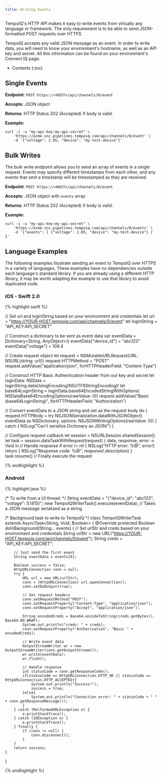 ```yaml
---
title: Writing Events
---
```


TempoIQ's HTTP API makes it easy to write events from virtually any language
or framework. The only requirement is to be able to send JSON-formatted
POST requests over HTTPS.

TempoIQ accepts any valid JSON message as an event. In order to write data, you
will need to know your environment's hostname, as well as an API key and secret.
All this information can be found on your environment's Connect IQ page. 

* Contents
{:toc}

## Single Events

**Endpoint**: `POST https://<HOST>/api/channels/0/event`

**Accepts**: JSON object

**Returns**: HTTP Status 202 (Accepted) if body is valid.

**Example:**

    curl -i -u "my-api-key:my-api-secret" \
        'https://acme-inc.pipelines.tempoiq.com/api/channels/0/event' \
        -d '{"voltage": 2.05, "device": "my-test-device"}'

## Bulk Writes

The bulk write endpoint allows you to send an array of events in a 
single request. Events may specify different timestamps from each other,
and any events that omit a timestamp will be timestamped as they are received.

**Endpoint**: `POST https://<HOST>/api/channels/0/event`

**Accepts**: JSON object with `events` array

**Returns**: HTTP Status 202 (Accepted) if body is valid.

**Example:**

    curl -i -u "my-api-key:my-api-secret" \
        'https://acme-inc.pipelines.tempoiq.com/api/channels/0/events' \
        -d '{"events": [ {"voltage": 2.05, "device": "my-test-device"} ] }'

## Language Examples

The following examples illustrate sending an event to TempoIQ over HTTPS in
a variety of languages. These examples have no dependencies
outside each language's standard library. If you are already using a different
HTTP library, it may be worth adapting the example to use that library
to avoid duplicated code.

### iOS - Swift 2.0

{% highlight swift %}

// Set url and loginString based on your environment and credentials
let url = "https://YOUR-HOST.tempoiq.com/api/channels/0/event"
let loginString = "API_KEY:API_SECRET"

// Construct a dictionary to be sent as event data
var eventData = Dictionary<String, AnyObject>()
eventData["device_id"] = "abc123"
eventData["voltage"] = 109.4

// Create request object
let request = NSMutableURLRequest(URL: NSURL(string: url)!)
request.HTTPMethod = "POST"
request.addValue("application/json", forHTTPHeaderField: "Content-Type")

// Construct HTTP Basic Authentication header from our key and secret
let loginData: NSData = loginString.dataUsingEncoding(NSUTF8StringEncoding)!
let base64LoginString = loginData.base64EncodedStringWithOptions(
    NSDataBase64EncodingOptions(rawValue: 0))
request.addValue("Basic \(base64LoginString)", forHTTPHeaderField: "Authorization")

// Convert eventData to a JSON string and set as the request body
do {
    request.HTTPBody = try NSJSONSerialization.dataWithJSONObject(
        eventData as NSDictionary, options: NSJSONWritingOptions(rawValue: 0))
} catch {
    NSLog("Can't serialize Dictionary as JSON!")
}

// Configure request callback
let session = NSURLSession.sharedSession()
let task = session.dataTaskWithRequest(request) { data, response, error -> Void in
    // Handle response
    if error != nil {
        NSLog("HTTP error: %@", error!)
        return
    }
    NSLog("Response code: %@", response!.description)
}
task.resume()   // Finally execute the request

{% endhighlight %}

### Android

{% highlight java %}

/* To write from a UI thread: */
String eventData = "{\"device_id\": \"abc123\", \"voltage\": 3.1415}";
new TempoIQWriterTask().execute(eventData);     // Takes a JSON message serialized as a string

/* Background task to write to TempoIQ */
class TempoIQWriterTask extends AsyncTask<String, Void, Boolean> {
    @Override
    protected Boolean doInBackground(String... events) {
        // Set urlStr and creds based on your environment and credentials
        String urlStr = new URL("https://YOUR-HOST.tempoiq.com/api/channels/0/event");
        String creds = "API_KEY:API_SECRET";

        // Just send the first event
        String eventData = events[0];

        Boolean success = false;
        HttpURLConnection conn = null;
        try {
            URL url = new URL(urlStr);
            conn = (HttpURLConnection) url.openConnection();
            conn.setDoOutput(true);

            // Set request headers
            conn.setRequestMethod("POST");
            conn.setRequestProperty("Content-Type", "application/json");
            conn.setRequestProperty("Accept", "application/json");

            String encodedCreds = Base64.encodeToString(creds.getBytes(), Base64.NO_WRAP);
            System.out.println("creds: " + creds);
            conn.setRequestProperty("Authorization", "Basic " + encodedCreds);

            // Write event data
            OutputStreamWriter wr = new OutputStreamWriter(conn.getOutputStream());
            wr.write(eventData);
            wr.flush();

            // Handle response
            int statusCode = conn.getResponseCode();
            if(statusCode == HttpURLConnection.HTTP_OK || statusCode == HttpURLConnection.HTTP_ACCEPTED){
                System.out.println("Success!");
                success = true;
            }else{
                System.out.println("Connection error: " + statusCode + " " + conn.getResponseMessage());
            }
        } catch (MalformedURLException e) {
            e.printStackTrace();
        } catch (IOException e) {
            e.printStackTrace();
        } finally {
            if (conn != null) {
                conn.disconnect();
            }
        }
        return success;
    }
}

{% endhighlight %}

